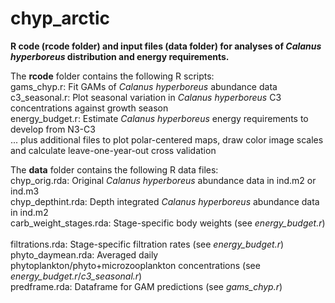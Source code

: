 #  chyp_arctic 

<b>R code (rcode folder) and input files (data folder) for analyses of <i>Calanus hyperboreus</i> distribution and energy requirements.</b>

The <b>rcode</b> folder contains the following R scripts:<br>
gams_chyp.r: Fit GAMs of <i>Calanus hyperboreus</i> abundance data<br> 
c3_seasonal.r: Plot seasonal variation in <i>Calanus hyperboreus</i> C3 concentrations against growth season<br>
energy_budget.r: Estimate <i>Calanus hyperboreus</i> energy requirements to develop from N3-C3<br>
... plus additional files to plot polar-centered maps, draw color image scales and calculate leave-one-year-out cross validation<br>


The <b>data</b> folder contains the following R data files:<br>
chyp_orig.rda: Original <i>Calanus hyperboreus</i> abundance data in ind.m2 or ind.m3<br>
chyp_depthint.rda: Depth integrated <i>Calanus hyperboreus</i> abundance data in ind.m2<br>
carb_weight_stages.rda: Stage-specific body weights (see <i>energy_budget.r</i>)<br>    
filtrations.rda: Stage-specific filtration rates (see <i>energy_budget.r</i>)<br>
phyto_daymean.rda: Averaged daily phytoplankton/phyto+microzooplankton concentrations (see <i>energy_budget.r</i>/<i>c3_seasonal.r</i>)<br>
predframe.rda: Dataframe for GAM predictions (see <i>gams_chyp.r</i>)<br> 